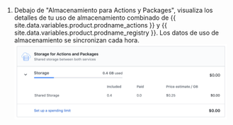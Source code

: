 1. Debajo de "Almacenamiento para Actions y Packages", visualiza los detalles de tu uso de almacenamiento combinado de {{ site.data.variables.product.prodname_actions }} y {{ site.data.variables.product.prodname_registry }}. Los datos de uso de almacenamiento se sincronizan cada hora. ![Detalles de uso de almacenamiento](/assets/images/help/billing/actions-packages-storage.png)
